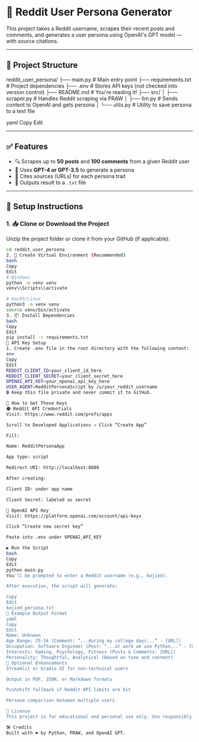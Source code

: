 # 🧠 Reddit User Persona Generator

This project takes a Reddit username, scrapes their recent posts and comments, and generates a user persona using OpenAI's GPT model — with source citations.

---

## 📁 Project Structure

reddit_user_persona/
├── main.py # Main entry point
├── requirements.txt # Project dependencies
├── .env # Stores API keys (not checked into version control)
├── README.md # You're reading it!
├── src/
│ ├── scraper.py # Handles Reddit scraping via PRAW
│ ├── llm.py # Sends content to OpenAI and gets persona
│ └── utils.py # Utility to save persona to a text file

yaml
Copy
Edit

---

## ✅ Features

- 🔍 Scrapes up to **50 posts** and **100 comments** from a given Reddit user
- 🧠 Uses **GPT-4 or GPT-3.5** to generate a persona
- 📎 Cites sources (URLs) for each persona trait
- 💾 Outputs result to a `.txt` file

---

## 🚀 Setup Instructions

### 1. 📥 Clone or Download the Project

Unzip the project folder or clone it from your GitHub (if applicable):

```bash
cd reddit_user_persona
2. 🧪 Create Virtual Environment (Recommended)
bash
Copy
Edit
# Windows
python -m venv venv
venv\\Scripts\\activate

# macOS/Linux
python3 -m venv venv
source venv/bin/activate
3. 📦 Install Dependencies
bash
Copy
Edit
pip install -r requirements.txt
🔐 API Key Setup
1. Create .env file in the root directory with the following content:
env
Copy
Edit
REDDIT_CLIENT_ID=your_client_id_here
REDDIT_CLIENT_SECRET=your_client_secret_here
OPENAI_API_KEY=your_openai_api_key_here
USER_AGENT=RedditPersonaScript by /u/your_reddit_username
🔒 Keep this file private and never commit it to GitHub.

🔑 How to Get These Keys
🟠 Reddit API Credentials
Visit: https://www.reddit.com/prefs/apps

Scroll to Developed Applications → Click “Create App”

Fill:

Name: RedditPersonaApp

App type: script

Redirect URI: http://localhost:8080

After creating:

Client ID: under app name

Client Secret: labeled as secret

🔵 OpenAI API Key
Visit: https://platform.openai.com/account/api-keys

Click “Create new secret key”

Paste into .env under OPENAI_API_KEY

▶️ Run the Script
bash
Copy
Edit
python main.py
You'll be prompted to enter a Reddit username (e.g., kojied).

After execution, the script will generate:

Copy
Edit
kojied_persona.txt
🧾 Example Output Format
yaml
Copy
Edit
Name: Unknown
Age Range: 25-34 (Comment: “...during my college days...” - [URL])
Occupation: Software Engineer (Post: “...at work we use Python...” - [URL])
Interests: Gaming, Psychology, Fitness (Posts & Comments: [URL])
Personality: Thoughtful, Analytical (Based on tone and content)
🧼 Optional Enhancements
Streamlit or Gradio UI for non-technical users

Output in PDF, JSON, or Markdown formats

Pushshift fallback if Reddit API limits are hit

Persona comparison between multiple users

📜 License
This project is for educational and personal use only. Use responsibly and in compliance with Reddit and OpenAI's usage policies.

🛠️ Credits
Built with ❤️ by Python, PRAW, and OpenAI GPT.
